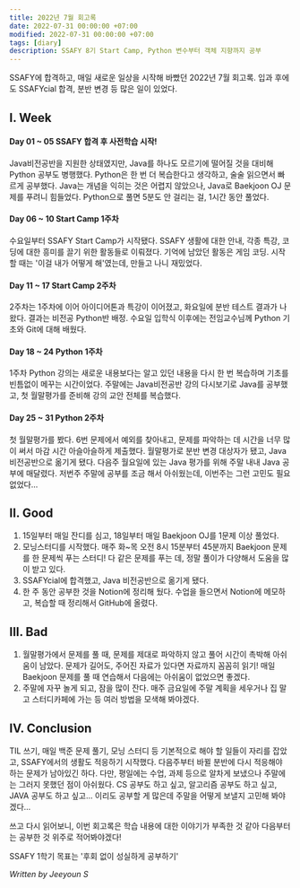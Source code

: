 ```yaml
---
title: 2022년 7월 회고록
date: 2022-07-31 00:00:00 +07:00
modified: 2022-07-31 00:00:00 +07:00
tags: [diary]
description: SSAFY 8기 Start Camp, Python 변수부터 객체 지향까지 공부
---
```


SSAFY에 합격하고, 매일 새로운 일상을 시작해 바빴던 2022년 7월 회고록.
입과 후에도 SSAFYcial 합격, 분반 변경 등 많은 일이 있었다.

## I. Week
#### Day 01 ~ 05 SSAFY 합격 후 사전학습 시작!  
Java비전공반을 지원한 상태였지만, Java를 하나도 모르기에 떨어질 것을 대비해 Python 공부도 병행했다. Python은 한 번 더 복습한다고 생각하고, 술술 읽으면서 빠르게 공부했다. Java는 개념을 익히는 것은 어렵지 않았으나, Java로 Baekjoon OJ 문제를 푸려니 힘들었다. Python으로 풀면 5분도 안 걸리는 걸, 1시간 동안 풀었다.  
#### Day 06 ~ 10 Start Camp 1주차  
수요일부터 SSAFY Start Camp가 시작됐다. SSAFY 생활에 대한 안내, 각종 특강, 코딩에 대한 흥미를 끌기 위한 활동들로 이뤄졌다. 기억에 남았던 활동은 게임 코딩. 시작할 때는 '이걸 내가 어떻게 해'였는데, 만들고 나니 재밌었다.   
#### Day 11 ~ 17 Start Camp 2주차  
2주차는 1주차에 이어 아이디어톤과 특강이 이어졌고, 화요일에 분반 테스트 결과가 나왔다. 결과는 비전공 Python반 배정. 수요일 입학식 이후에는 전임교수님께 Python 기초와 Git에 대해 배웠다.  
#### Day 18 ~ 24 Python 1주차  
1주차 Python 강의는 새로운 내용보다는 알고 있던 내용을 다시 한 번 복습하며 기초를 빈틈없이 메꾸는 시간이었다. 주말에는 Java비전공반 강의 다시보기로 Java를 공부했고, 첫 월말평가를 준비해 강의 교안 전체를 복습했다.  
#### Day 25 ~ 31 Python 2주차  
첫 월말평가를 봤다. 6번 문제에서 예외를 찾아내고, 문제를 파악하는 데 시간을 너무 많이 써서 마감 시간 아슬아슬하게 제출했다. 월말평가로 분반 변경 대상자가 됐고, Java 비전공반으로 옮기게 됐다. 다음주 월요일에 있는 Java 평가를 위해 주말 내내 Java 공부에 매달렸다. 저번주 주말에 공부를 조금 해서 아쉬웠는데, 이번주는 그런 고민도 필요 없었다...

## II. Good
1. 15일부터 매일 잔디를 심고, 18일부터 매일 Baekjoon OJ를 1문제 이상 풀었다.
2. 모닝스터디를 시작했다. 매주 화~목 오전 8시 15분부터 45분까지 Baekjoon 문제를 한 문제씩 푸는 스터디! 다 같은 문제를 푸는 데, 정말 풀이가 다양해서 도움을 많이 받고 있다.
3. SSAFYcial에 합격했고, Java 비전공반으로 옮기게 됐다.
4. 한 주 동안 공부한 것을 Notion에 정리해 뒀다. 수업을 들으면서 Notion에 메모하고, 복습할 때 정리해서 GitHub에 올렸다.

## III. Bad
1. 월말평가에서 문제를 풀 때, 문제를 제대로 파악하지 않고 풀어 시간이 촉박해 아쉬움이 남았다. 문제가 길어도, 주어진 자료가 있다면 자료까지 꼼꼼히 읽기! 매일 Baekjoon 문제를 풀 때 연습해서 다음에는 아쉬움이 없었으면 좋겠다.   
2. 주말에 자꾸 놀게 되고, 잠을 많이 잔다. 매주 금요일에 주말 계획을 세우거나 집 말고 스터디카페에 가는 등 여러 방법을 모색해 봐야겠다.

## IV. Conclusion
TIL 쓰기, 매일 백준 문제 풀기, 모닝 스터디 등 기본적으로 해야 할 일들이 자리를 잡았고, SSAFY에서의 생활도 적응하기 시작했다. 다음주부터 바뀔 분반에 다시 적응해야 하는 문제가 남아있긴 하다. 다만, 평일에는 수업, 과제 등으로 알차게 보냈으나 주말에는 그러지 못했던 점이 아쉬웠다. CS 공부도 하고 싶고, 알고리즘 공부도 하고 싶고, JAVA 공부도 하고 싶고... 이리도 공부할 게 많은데 주말을 어떻게 보낼지 고민해 봐야 겠다...

쓰고 다시 읽어보니, 이번 회고록은 학습 내용에 대한 이야기가 부족한 것 같아 다음부터는 공부한 것 위주로 적어봐야겠다!

SSAFY 1학기 목표는 '후회 없이 성실하게 공부하기'  

_Written by Jeeyoun S_
